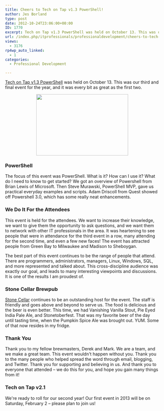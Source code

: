 ```yaml
---
title: Cheers to Tech on Tap v1.3 PowerShell!
author: Jes Borland
type: post
date: 2012-10-24T23:06:00+00:00
ID: 1770
excerpt: Tech on Tap v1.3 PowerShell was held on October 13. This was our third and final event for the year, and it was every bit as great as the first two.
url: /index.php/itprofessionals/professionaldevelopment/cheers-to-tech-on-tap/
views:
  - 3176
rp4wp_auto_linked:
  - 1
categories:
  - Professional Development

---
```

[Tech on Tap v1.3 PowerShell][1] was held on October 13. This was our third and final event for the year, and it was every bit as great as the first two.

<p style="text-align: center;">
  <img src="https://lessthandot.z19.web.core.windows.net/wp-content/uploads/users/grrlgeek/Tech-on-Tap_FINALBLUE.png?mtime=1317820723" alt="" width="301" height="201" />
</p>

### PowerShell

The focus of this event was PowerShell. What is it? How can I use it? What do I need to know to get started? We got an overview of Powershell from Brian Lewis of Microsoft. Then Steve Murawski, PowerShell MVP, gave us practical everyday examples and scripts. Adam Driscoll from Quest showed off Powershell 3.0, which has some really neat enhancements.

### We Do It For the Attendees

This event is held for the attendees. We want to increase their knowledge, we want to give them the opportunity to ask questions, and we want them to network with other IT professionals in the area. It was heartening to see people that were in attendance for the third event in a row, many attending for the second time, and even a few new faces! The event has attracted people from Green Bay to Milwaukee and Madison to Sheboygan.

The best part of this event continues to be the range of people that attend. There are programmers, administrators, managers, Linux, Windows, SQL, and more represented and talked about. This cross-discipline audience was exactly our goal, and leads to many interesting viewpoints and discussions. It is one of the results I am proudest of.

### Stone Cellar Brewpub

[Stone Cellar][2] continues to be an outstanding host for the event. The staff is friendly and goes above and beyond to serve us. The food is delicious and the beer is even better. This time, we had Vanishing Vanilla Stout, Pie Eyed India Pale Ale, and Stonetoberfest. That was my favorite beer of the day until tasting time, when the Pumpkin Spice Ale was brought out. YUM. Some of that now resides in my fridge.

### Thank You

Thank you to my fellow brewmasters, Derek and Mark. We are a team, and we make a great team. This event wouldn't happen without you. Thank you to the many people who helped spread the word through email, blogging, and Twitter. Thank you for supporting and believing in us. And thank you to everyone that attended – we do this for you, and hope you gain many things from it!

### Tech on Tap v2.1

We're ready to roll for our second year! Our first event in 2013 will be on Saturday, February 2 – please plan to join us!

 [1]: http://www.techontap.org/2012/08/10/announcing-tech-on-tap-v1-3-powershell/
 [2]: http://stonecellarbrewpub.com/index.php